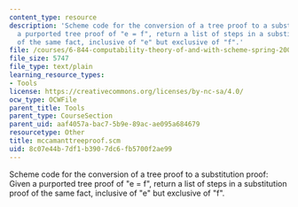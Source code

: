 ```yaml
---
content_type: resource
description: 'Scheme code for the conversion of a tree proof to a substitution proof:  Given
  a purported tree proof of "e = f", return a list of steps in a substitution proof
  of the same fact, inclusive of "e" but exclusive of "f".'
file: /courses/6-844-computability-theory-of-and-with-scheme-spring-2003/8c07e44b7df1b3907dc6fb5700f2ae99_mccamanttreeproof.scm
file_size: 5747
file_type: text/plain
learning_resource_types:
- Tools
license: https://creativecommons.org/licenses/by-nc-sa/4.0/
ocw_type: OCWFile
parent_title: Tools
parent_type: CourseSection
parent_uid: aaf4057a-bac7-5b9e-89ac-ae095a684679
resourcetype: Other
title: mccamanttreeproof.scm
uid: 8c07e44b-7df1-b390-7dc6-fb5700f2ae99
---
```

Scheme code for the conversion of a tree proof to a substitution proof:  Given a purported tree proof of "e = f", return a list of steps in a substitution proof of the same fact, inclusive of "e" but exclusive of "f".